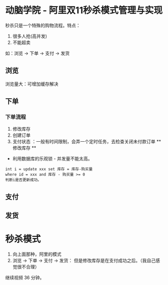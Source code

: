 # 动脑学院 - 阿里双11秒杀模式管理与实现
秒杀只是一个特殊的购物流程。特点：

1. 很多人抢(高并发)
2. 不能超卖

如：浏览 -> 下单 -> 支付 -> 发货

## 浏览
浏览量大：可增加缓存解决

## 下单

### 下单流程
1. 修改库存
2. 创建订单
3. 支付状态
  ：一般有时间限制，会弄一个定时任务，去检查关闭未付款订单
** 修改库存 **
- 利用数据库的乐观锁 - 并发量不能太高。
```
int i = update xxx set 库存 = 库存-购买量
where id = xxx and 库存 - 购买量 >= 0
判断i是否更新成功。
```


## 支付

## 发货

# 秒杀模式
1. 向上面那种，阿里的模式
2. 浏览 -> 下单 -> 支付 -> 发货：
   但是修改库存是在支付成功之后。（我自己感觉很不合理）

继续视频 36 分钟。
